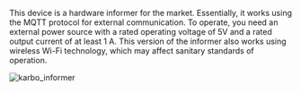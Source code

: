This device is a hardware informer for the market. Essentially, it works using the MQTT protocol for external communication. To operate, you need an
external power source with a rated operating voltage of 5V and a rated output current of at least 1 A. This version of the informer also works using
wireless Wi-Fi technology, which may affect sanitary standards of operation.

![karbo_informer](https://github.com/Lastick/karbo-markets-informer/assets/30343204/705d4d8c-ccae-405b-9774-a24a9cca5982)
